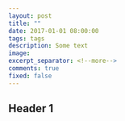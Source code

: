 ```yaml
---
layout: post
title: ""
date: 2017-01-01 08:00:00
tags: tags
description: Some text
image: 
excerpt_separator: <!--more-->
comments: true
fixed: false
---
```


## Header 1

<!--more-->
